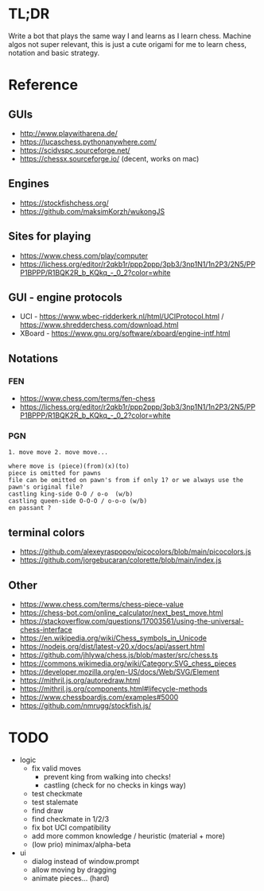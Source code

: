 # TL;DR

Write a bot that plays the same way I and learns as I learn chess.
Machine algos not super relevant, this is just a cute origami for me to learn chess, notation and basic strategy.

# Reference

## GUIs

- http://www.playwitharena.de/
- https://lucaschess.pythonanywhere.com/
- https://scidvspc.sourceforge.net/
- https://chessx.sourceforge.io/  (decent, works on mac)


## Engines

- https://stockfishchess.org/
- https://github.com/maksimKorzh/wukongJS


## Sites for playing

- https://www.chess.com/play/computer
- https://lichess.org/editor/r2qkb1r/ppp2ppp/3pb3/3np1N1/1n2P3/2N5/PPP1BPPP/R1BQK2R_b_KQkq_-_0_2?color=white


## GUI - engine protocols

- UCI - https://www.wbec-ridderkerk.nl/html/UCIProtocol.html / https://www.shredderchess.com/download.html
- XBoard - https://www.gnu.org/software/xboard/engine-intf.html


## Notations

### FEN

- https://www.chess.com/terms/fen-chess
- https://lichess.org/editor/r2qkb1r/ppp2ppp/3pb3/3np1N1/1n2P3/2N5/PPP1BPPP/R1BQK2R_b_KQkq_-_0_2?color=white


### PGN

    1. move move 2. move move...

    where move is (piece)(from)(x)(to)
    piece is omitted for pawns
    file can be omitted on pawn's from if only 1? or we always use the pawn's original file?
    castling king-side O-O / o-o  (w/b)
    castling queen-side O-O-O / o-o-o (w/b)
    en passant ?


## terminal colors

- https://github.com/alexeyraspopov/picocolors/blob/main/picocolors.js
- https://github.com/jorgebucaran/colorette/blob/main/index.js


## Other

- https://www.chess.com/terms/chess-piece-value
- https://chess-bot.com/online_calculator/next_best_move.html
- https://stackoverflow.com/questions/17003561/using-the-universal-chess-interface
- https://en.wikipedia.org/wiki/Chess_symbols_in_Unicode
- https://nodejs.org/dist/latest-v20.x/docs/api/assert.html
- https://github.com/jhlywa/chess.js/blob/master/src/chess.ts
- https://commons.wikimedia.org/wiki/Category:SVG_chess_pieces
- https://developer.mozilla.org/en-US/docs/Web/SVG/Element
- https://mithril.js.org/autoredraw.html
- https://mithril.js.org/components.html#lifecycle-methods
- https://www.chessboardjs.com/examples#5000
- https://github.com/nmrugg/stockfish.js/

# TODO

- logic
    - fix valid moves
        - prevent king from walking into checks!
        - castling (check for no checks in kings way)
    - test checkmate
    - test stalemate
    - find draw
    - find checkmate in 1/2/3
    - fix bot UCI compatibility
    - add more common knowledge / heuristic (material + more)
    - (low prio) minimax/alpha-beta
- ui
    - dialog instead of window.prompt
    - allow moving by dragging
    - animate pieces... (hard)
